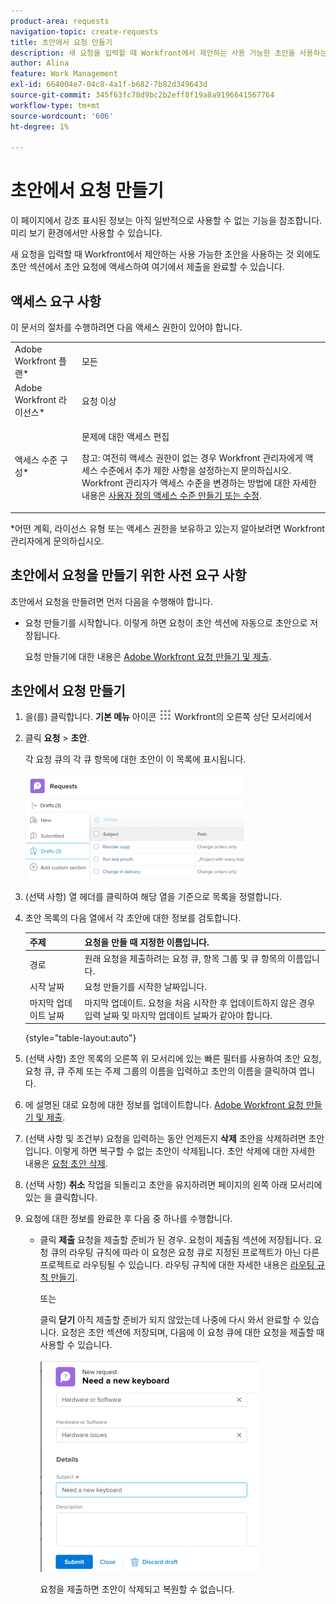 ```yaml
---
product-area: requests
navigation-topic: create-requests
title: 초안에서 요청 만들기
description: 새 요청을 입력할 때 Workfront에서 제안하는 사용 가능한 초안을 사용하는 것 외에도 초안 섹션에서 초안 요청에 액세스하여 여기에서 제출을 완료할 수 있습니다.
author: Alina
feature: Work Management
exl-id: 664004e7-04c8-4a1f-b682-7b82d349643d
source-git-commit: 345f63fc78d9bc2b2eff8f19a8a9196641567764
workflow-type: tm+mt
source-wordcount: '606'
ht-degree: 1%

---
```


# 초안에서 요청 만들기

<span class="preview">이 페이지에서 강조 표시된 정보는 아직 일반적으로 사용할 수 없는 기능을 참조합니다. 미리 보기 환경에서만 사용할 수 있습니다.</span>

새 요청을 입력할 때 Workfront에서 제안하는 사용 가능한 초안을 사용하는 것 외에도 초안 섹션에서 초안 요청에 액세스하여 여기에서 제출을 완료할 수 있습니다.

## 액세스 요구 사항

이 문서의 절차를 수행하려면 다음 액세스 권한이 있어야 합니다.

<table style="table-layout:auto"> 
 <col> 
 <col> 
 <tbody> 
  <tr> 
   <td role="rowheader">Adobe Workfront 플랜*</td> 
   <td> <p>모든 </p> </td> 
  </tr> 
  <tr> 
   <td role="rowheader">Adobe Workfront 라이선스*</td> 
   <td> <p>요청 이상</p> </td> 
  </tr> 
  <tr> 
   <td role="rowheader">액세스 수준 구성*</td> 
   <td> <p>문제에 대한 액세스 편집</p> <p>참고: 여전히 액세스 권한이 없는 경우 Workfront 관리자에게 액세스 수준에서 추가 제한 사항을 설정하는지 문의하십시오. Workfront 관리자가 액세스 수준을 변경하는 방법에 대한 자세한 내용은 <a href="../../../administration-and-setup/add-users/configure-and-grant-access/create-modify-access-levels.md" class="MCXref xref">사용자 정의 액세스 수준 만들기 또는 수정</a>.</p> </td> 
  </tr> 
 </tbody> 
</table>

&#42;어떤 계획, 라이선스 유형 또는 액세스 권한을 보유하고 있는지 알아보려면 Workfront 관리자에게 문의하십시오.

## 초안에서 요청을 만들기 위한 사전 요구 사항

초안에서 요청을 만들려면 먼저 다음을 수행해야 합니다. 

* 요청 만들기를 시작합니다. 이렇게 하면 요청이 초안 섹션에 자동으로 초안으로 저장됩니다.

   요청 만들기에 대한 내용은 [Adobe Workfront 요청 만들기 및 제출](../../../manage-work/requests/create-requests/create-submit-requests.md).

## 초안에서 요청 만들기

1. 을(를) 클릭합니다. **기본 메뉴** 아이콘 ![](assets/main-menu-icon.png) Workfront의 오른쪽 상단 모서리에서
1. 클릭 **요청** > **초안**.

   각 요청 큐의 각 큐 항목에 대한 초안이 이 목록에 표시됩니다.

   ![](assets/nwe-drafts-section-with-list-of-drafts-350x169.png)

1. <span class="preview">(선택 사항) 열 헤더를 클릭하여 해당 열을 기준으로 목록을 정렬합니다.</span>

1. 초안 목록의 다음 열에서 각 초안에 대한 정보를 검토합니다.

   | 주제 | 요청을 만들 때 지정한 이름입니다. |
   |---|---|
   | 경로 | 원래 요청을 제출하려는 요청 큐, 항목 그룹 및 큐 항목의 이름입니다. |
   | 시작 날짜 | 요청 만들기를 시작한 날짜입니다. |
   | 마지막 업데이트 날짜 | 마지막 업데이트. 요청을 처음 시작한 후 업데이트하지 않은 경우 입력 날짜 및 마지막 업데이트 날짜가 같아야 합니다. |

   {style="table-layout:auto"}

1. <span class="preview">(선택 사항) 초안 목록의 오른쪽 위 모서리에 있는 빠른 필터를 사용하여 초안 요청, 요청 큐, 큐 주제 또는 주제 그룹의 이름을 입력하고 초안의 이름을 클릭하여 엽니다. </span>
1. 에 설명된 대로 요청에 대한 정보를 업데이트합니다. [Adobe Workfront 요청 만들기 및 제출](../../../manage-work/requests/create-requests/create-submit-requests.md).
1. (선택 사항 및 조건부) 요청을 입력하는 동안 언제든지 **삭제** 초안을 삭제하려면 초안입니다. 이렇게 하면 복구할 수 없는 초안이 삭제됩니다. 초안 삭제에 대한 자세한 내용은 [요청 초안 삭제](../../../manage-work/requests/create-requests/delete-request-draft.md).

1. (선택 사항) **취소** 작업을 되돌리고 초안을 유지하려면 페이지의 왼쪽 아래 모서리에 있는 을 클릭합니다.

1. 요청에 대한 정보를 완료한 후 다음 중 하나를 수행합니다.

   * 클릭 **제출** 요청을 제출할 준비가 된 경우. 요청이 제출됨 섹션에 저장됩니다. 요청 큐의 라우팅 규칙에 따라 이 요청은 요청 큐로 지정된 프로젝트가 아닌 다른 프로젝트로 라우팅될 수 있습니다. 라우팅 규칙에 대한 자세한 내용은 [라우팅 규칙 만들기](../../../manage-work/requests/create-and-manage-request-queues/create-routing-rules.md).

      또는

      클릭 **닫기** 아직 제출할 준비가 되지 않았는데 나중에 다시 와서 완료할 수 있습니다. 요청은 초안 섹션에 저장되며, 다음에 이 요청 큐에 대한 요청을 제출할 때 사용할 수 있습니다.

      ![](assets/nwe-submit-close-discard-draft-buttons-on-new-request-350x340.png)

      요청을 제출하면 초안이 삭제되고 복원할 수 없습니다.
